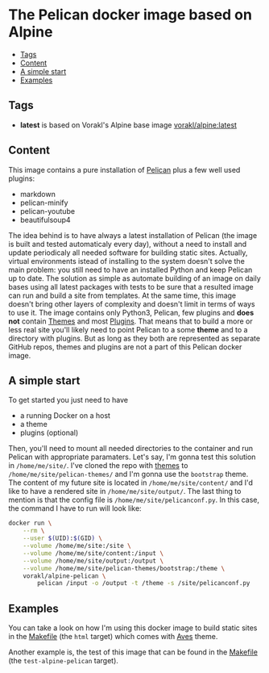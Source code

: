 # The Pelican docker image based on Alpine

* [Tags](#tags)
* [Content](#content)
* [A simple start](#a-simple-start)
* [Examples](#examples)

## Tags

* **latest** is based on Vorakl's Alpine base image [vorakl/alpine:latest](https://hub.docker.com/r/vorakl/alpine/)

## Content

This image contains a pure installation of [Pelican](https://github.com/getpelican/pelican) plus a few well used plugins:

* markdown
* pelican-minify 
* pelican-youtube 
* beautifulsoup4

The idea behind is to have always a latest installation of Pelican (the image is built and tested automaticaly every day), without a need to install and update periodicaly all needed software for building static sites. Actually, virtual environments istead of installing to the system doesn't solve the main problem: you still need to have an installed Python and keep Pelican up to date. The solution as simple as automate building of an image on daily bases using all latest packages with tests to be sure that a resulted image can run and build a site from templates. At the same time, this image doesn't bring other layers of complexity and doesn't limit in terms of ways to use it. The image contains only Python3, Pelican, few plugins and **does not** contain [Themes](https://github.com/getpelican/pelican-themes) and most [Plugins](https://github.com/getpelican/pelican-plugins). That means that to build a more or less real site you'll likely need to point Pelican to a some **theme** and to a directory with plugins. But as long as they both are represented as separate GitHub repos, themes and plugins are not a part of this Pelican docker image.

## A simple start

To get started you just need to have 

* a running Docker on a host 
* a theme
* plugins (optional)

Then, you'll need to mount all needed directories to the container and run Pelican with appropriate paramaters.
Let's say, I'm gonna test this solution in `/home/me/site/`. I've cloned the repo with [themes](https://github.com/getpelican/pelican-themes) to `/home/me/site/pelican-themes/` and I'm gonna use the `bootstrap` theme. The content of my future site is located in `/home/me/site/content/` and I'd like to have a rendered site in `/home/me/site/output/`. The last thing to mention is that the config file is `/home/me/site/pelicanconf.py`. In this case, the command I have to run will look like:

```bash
docker run \
    --rm \
    --user $(UID):$(GID) \
    --volume /home/me/site:/site \
    --volume /home/me/site/content:/input \
    --volume /home/me/site/output:/output \
    --volume /home/me/site/pelican-themes/bootstrap:/theme \
    vorakl/alpine-pelican \
        pelican /input -o /output -t /theme -s /site/pelicanconf.py
```

## Examples

You can take a look on how I'm using this docker image to build static sites in the [Makefile](https://github.com/vorakl/aves/blob/master/Makefile) (the `html` target) which comes with [Aves](https://github.com/vorakl/aves) theme.

Another example is, the test of this image that can be found in the [Makefile](https://github.com/vorakl/docker-images/blob/master/Makefile) (the `test-alpine-pelican` target).

